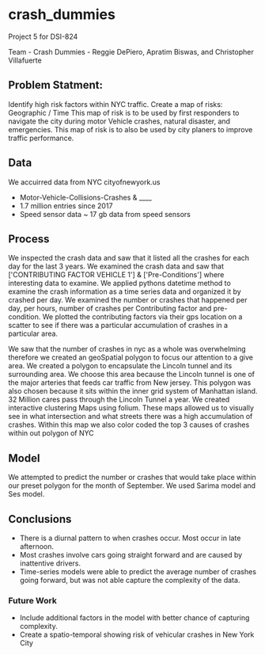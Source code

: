 # crash_dummies
Project 5 for DSI-824

Team - Crash Dummies - Reggie DePiero, Apratim Biswas, and Christopher Villafuerte

## Problem Statment:
Identify high risk factors within NYC traffic. Create a map of risks: Geographic / Time This map of risk is to be used by first responders to navigate the city during motor Vehicle crashes, natural disaster, and emergencies. This map of risk is to also be used by city planers to improve traffic performance.

## Data
We accuirred data from NYC cityofnewyork.us
* Motor-Vehicle-Collisions-Crashes & ____
* 1.7 million entries since 2017
* Speed sensor data ~ 17 gb data from speed sensors

## Process
We inspected the crash data and saw that it listed all the crashes for each day for the last 3 years.
We examined the crash data and saw that ['CONTRIBUTING FACTOR VEHICLE 1'] & ['Pre-Conditions'] where interesting data to examine.
We applied pythons datetime method to examine the crash information as a time series data and organized it by crashed per day.
We examined the number or crashes that happened per day, per hours, number of crashes per Contributing factor and pre-condition.
We plotted the contributing factors via their gps location on a scatter to see if there was a particular accumulation of crashes in a particular area.


We saw that the number of crashes in nyc as a whole was overwhelming therefore we created an geoSpatial polygon to focus our attention to a give area.
We created a polygon to encapsulate the Lincoln tunnel and its surrounding area. We choose this area because the Lincoln tunnel is one of the major arteries that feeds car traffic from New jersey. This polygon was also chosen because it sits within the inner grid system of Manhattan island.
32 Million cares pass through the Lincoln Tunnel a year.
We created interactive clustering Maps using folium. These maps allowed us to visually see in what intersection and what streets there was a high accumulation of crashes.
Within this map we also color coded the top 3 causes of crashes within out polygon of NYC
## Model

We attempted to predict the number or crashes that would take place within our preset polygon for the month of September.
We used Sarima model and Ses model. 


## Conclusions
* There is a diurnal pattern to when crashes occur. Most occur in late afternoon.
* Most crashes involve cars going straight forward and are caused by inattentive drivers.
* Time-series models were able to predict the average number of crashes going forward, but was not able capture the complexity of the data.
###  Future Work
* Include additional factors in the model with better chance of capturing complexity.
* Create a spatio-temporal showing risk of vehicular crashes in New York City
